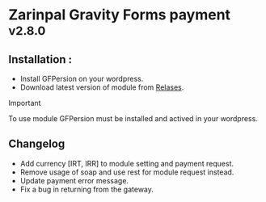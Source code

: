 # Zarinpal Gravity Forms payment <sub> v2.8.0 </sub>

## Installation :
  - Install GFPersion on your wordpress.
  - Download latest version of module from [Relases]().

> [!IMPORTANT]
>  To use module GFPersion must be installed and actived in your wordpress.


## Changelog
  - Add currency [IRT, IRR] to module setting and payment request.
  - Remove usage of soap and use rest for module request instead.
  - Update payment error message.
  - Fix a bug in returning from the gateway.
